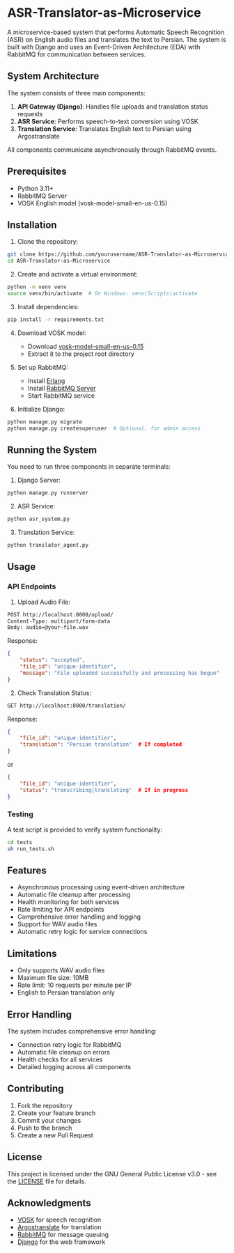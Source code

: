 # ASR-Translator-as-Microservice

A microservice-based system that performs Automatic Speech Recognition (ASR) on English audio files and translates the text to Persian. The system is built with Django and uses an Event-Driven Architecture (EDA) with RabbitMQ for communication between services.

## System Architecture

The system consists of three main components:

1. **API Gateway (Django)**: Handles file uploads and translation status requests
2. **ASR Service**: Performs speech-to-text conversion using VOSK
3. **Translation Service**: Translates English text to Persian using Argostranslate

All components communicate asynchronously through RabbitMQ events.

## Prerequisites

- Python 3.11+
- RabbitMQ Server
- VOSK English model (vosk-model-small-en-us-0.15)

## Installation

1. Clone the repository:
```bash
git clone https://github.com/yourusername/ASR-Translator-as-Microservice.git
cd ASR-Translator-as-Microservice
```

2. Create and activate a virtual environment:
```bash
python -m venv venv
source venv/bin/activate  # On Windows: venv\Scripts\activate
```

3. Install dependencies:
```bash
pip install -r requirements.txt
```

4. Download VOSK model:
   - Download [vosk-model-small-en-us-0.15](https://alphacephei.com/vosk/models)
   - Extract it to the project root directory

5. Set up RabbitMQ:
   - Install [Erlang](https://www.erlang.org/downloads)
   - Install [RabbitMQ Server](https://www.rabbitmq.com/download.html)
   - Start RabbitMQ service

6. Initialize Django:
```bash
python manage.py migrate
python manage.py createsuperuser  # Optional, for admin access
```

## Running the System

You need to run three components in separate terminals:

1. Django Server:
```bash
python manage.py runserver
```

2. ASR Service:
```bash
python asr_system.py
```

3. Translation Service:
```bash
python translator_agent.py
```

## Usage

### API Endpoints

1. Upload Audio File:
```bash
POST http://localhost:8000/upload/
Content-Type: multipart/form-data
Body: audio=@your-file.wav
```

Response:
```json
{
    "status": "accepted",
    "file_id": "unique-identifier",
    "message": "File uploaded successfully and processing has begun"
}
```

2. Check Translation Status:
```bash
GET http://localhost:8000/translation/
```

Response:
```json
{
    "file_id": "unique-identifier",
    "translation": "Persian translation"  # If completed
}
```
or
```json
{
    "file_id": "unique-identifier",
    "status": "transcribing|translating"  # If in progress
}
```

### Testing

A test script is provided to verify system functionality:

```bash
cd tests
sh run_tests.sh
```

## Features

- Asynchronous processing using event-driven architecture
- Automatic file cleanup after processing
- Health monitoring for both services
- Rate limiting for API endpoints
- Comprehensive error handling and logging
- Support for WAV audio files
- Automatic retry logic for service connections

## Limitations

- Only supports WAV audio files
- Maximum file size: 10MB
- Rate limit: 10 requests per minute per IP
- English to Persian translation only

## Error Handling

The system includes comprehensive error handling:
- Connection retry logic for RabbitMQ
- Automatic file cleanup on errors
- Health checks for all services
- Detailed logging across all components

## Contributing

1. Fork the repository
2. Create your feature branch
3. Commit your changes
4. Push to the branch
5. Create a new Pull Request

## License

This project is licensed under the GNU General Public License v3.0 - see the [LICENSE](LICENSE) file for details.

## Acknowledgments

- [VOSK](https://alphacephei.com/vosk/) for speech recognition
- [Argostranslate](https://www.argosopentech.com/) for translation
- [RabbitMQ](https://www.rabbitmq.com/) for message queuing
- [Django](https://www.djangoproject.com/) for the web framework
